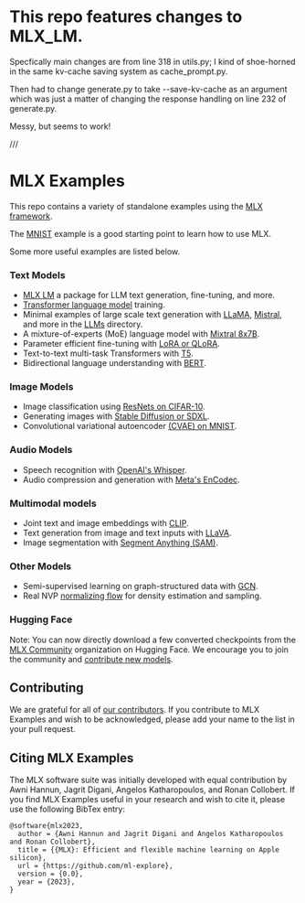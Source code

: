 # This repo features changes to MLX_LM.
Specfically main changes are from line 318 in utils.py; I kind of shoe-horned in the same kv-cache saving system as cache_prompt.py.

Then had to change generate.py to take --save-kv-cache as an argument which was just a matter of changing the response handling on line 232 of generate.py.

Messy, but seems to work!

///

# MLX Examples

This repo contains a variety of standalone examples using the [MLX
framework](https://github.com/ml-explore/mlx).

The [MNIST](mnist) example is a good starting point to learn how to use MLX.

Some more useful examples are listed below.

### Text Models 

- [MLX LM](llms/README.md) a package for LLM text generation, fine-tuning, and more.
- [Transformer language model](transformer_lm) training.
- Minimal examples of large scale text generation with [LLaMA](llms/llama),
  [Mistral](llms/mistral), and more in the [LLMs](llms) directory.
- A mixture-of-experts (MoE) language model with [Mixtral 8x7B](llms/mixtral).
- Parameter efficient fine-tuning with [LoRA or QLoRA](lora).
- Text-to-text multi-task Transformers with [T5](t5).
- Bidirectional language understanding with [BERT](bert).

### Image Models 

- Image classification using [ResNets on CIFAR-10](cifar).
- Generating images with [Stable Diffusion or SDXL](stable_diffusion).
- Convolutional variational autoencoder [(CVAE) on MNIST](cvae).

### Audio Models

- Speech recognition with [OpenAI's Whisper](whisper).
- Audio compression and generation with [Meta's EnCodec](encodec).

### Multimodal models

- Joint text and image embeddings with [CLIP](clip).
- Text generation from image and text inputs with [LLaVA](llava).
- Image segmentation with [Segment Anything (SAM)](segment_anything).

### Other Models 

- Semi-supervised learning on graph-structured data with [GCN](gcn).
- Real NVP [normalizing flow](normalizing_flow) for density estimation and
  sampling.

### Hugging Face

Note: You can now directly download a few converted checkpoints from the [MLX
Community](https://huggingface.co/mlx-community) organization on Hugging Face.
We encourage you to join the community and [contribute new
models](https://github.com/ml-explore/mlx-examples/issues/155).

## Contributing 

We are grateful for all of [our
contributors](ACKNOWLEDGMENTS.md#Individual-Contributors). If you contribute
to MLX Examples and wish to be acknowledged, please add your name to the list in your
pull request.

## Citing MLX Examples

The MLX software suite was initially developed with equal contribution by Awni
Hannun, Jagrit Digani, Angelos Katharopoulos, and Ronan Collobert. If you find
MLX Examples useful in your research and wish to cite it, please use the following
BibTex entry:

```
@software{mlx2023,
  author = {Awni Hannun and Jagrit Digani and Angelos Katharopoulos and Ronan Collobert},
  title = {{MLX}: Efficient and flexible machine learning on Apple silicon},
  url = {https://github.com/ml-explore},
  version = {0.0},
  year = {2023},
}
```
